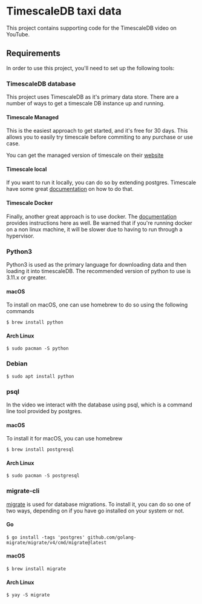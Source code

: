 # TimescaleDB taxi data

This project contains supporting code for the TimescaleDB video on YouTube.

## Requirements

In order to use this project, you'll need to set up the following tools:

### TimescaleDB database

This project uses TimescaleDB as it's primary data store. There are a number
of ways to get a timescale DB instance up and running.

#### Timescale Managed

This is the easiest approach to get started, and it's free for 30 days. This
allows you to easily try timescale before commiting to any purchase or use case.

You can get the managed version of timescale on their [website](https://www.timescale.com/?utm_source=dreams-of-code&utm_medium=youtube&utm_campaign=kol-q3-2023&utm_content=homepage)

#### Timescale local

If you want to run it locally, you can do so by extending postgres. Timescale
have some great [documentation](https://docs.timescale.com/self-hosted/latest/install/)
on how to do that.

#### Timescale Docker

Finally, another great approach is to use docker. The
[documentation](https://docs.timescale.com/self-hosted/latest/install/installation-docker/)
provides instructions here as well. Be warned that if you're running docker
on a non linux machine, it will be slower due to having to run through a
hypervisor.

### Python3

Python3 is used as the primary language for downloading data and then
loading it into timescaleDB. The recommended version of python to use is
3.11.x or greater.

#### macOS

To install on macOS, one can use homebrew to do so using the following commands

```
$ brew install python
```

#### Arch Linux

```
$ sudo pacman -S python
```

### Debian

```
$ sudo apt install python
```

### psql

In the video we interact with the database using psql, which is a command line
tool provided by postgres.

#### macOS

To install it for macOS, you can use homebrew

```
$ brew install postgresql
```

#### Arch Linux

```
$ sudo pacman -S postgresql
```

### migrate-cli

[migrate](https://github.com/golang-migrate/migrate) is used for database migrations. To install it, you can do so one of two
ways, depending on if you have go installed on your system or not.

#### Go

```
$ go install -tags 'postgres' github.com/golang-migrate/migrate/v4/cmd/migrate@latest
```

#### macOS

```
$ brew install migrate
```

#### Arch Linux

```
$ yay -S migrate
```
